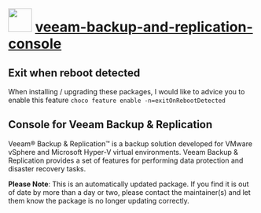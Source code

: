 ﻿# <img src="https://cdn.jsdelivr.net/gh/mkevenaar/chocolatey-packages@29a67d5d4ac86374e36a35640ef7f869474bd1df/icons/veeam-backup-and-replication-console.png" width="48" height="48"/> [veeam-backup-and-replication-console](https://chocolatey.org/packages/veeam-backup-and-replication-console)

## Exit when reboot detected

When installing / upgrading these packages, I would like to advice you to enable this feature `choco feature enable -n=exitOnRebootDetected`

## Console for Veeam Backup & Replication

Veeam® Backup & Replication™ is a backup solution developed for VMware vSphere and Microsoft Hyper-V virtual environments. Veeam Backup & Replication provides a set of features for performing data protection and disaster recovery tasks.

**Please Note**: This is an automatically updated package. If you find it is
out of date by more than a day or two, please contact the maintainer(s) and
let them know the package is no longer updating correctly.
